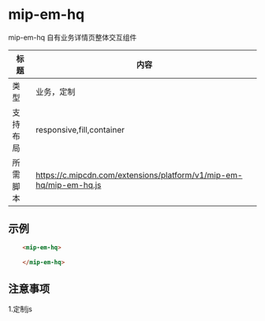 # mip-em-hq

mip-em-hq  自有业务详情页整体交互组件

标题|内容
----|----
类型|业务，定制
支持布局|responsive,fill,container
所需脚本|https://c.mipcdn.com/extensions/platform/v1/mip-em-hq/mip-em-hq.js

## 示例

```html
    <mip-em-hq>
            
    </mip-em-hq>
```
## 注意事项

1.定制js 
